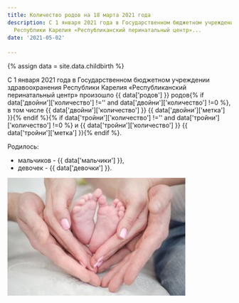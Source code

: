 ```yaml
---
title: Количество родов на 18 марта 2021 года
description: С 1 января 2021 года в Государственном бюджетном учреждении здравоохранения
  Республики Карелия «Республиканский перинатальный центр»...
date: '2021-05-02'

---
```

{% assign data = site.data.childbirth %}

С 1 января 2021 года в Государственном бюджетном учреждении здравоохранения Республики Карелия «Республиканский перинатальный центр» произошло {{ data['родов'] }} родов{% if data['двойни']['количество'] !='' and data['двойни']['количество'] !=0 %}, в том числе {{ data['двойни']['количество'] }} {{ data['двойни']['метка'] }}{% endif %}{% if data['тройни']['количество'] !='' and data['тройни']['количество'] !=0 %} и {{ data['тройни']['количество'] }} {{ data['тройни']['метка'] }}{% endif %}.

Родилось:

* мальчиков - {{ data['мальчики'] }},
* девочек - {{ data['девочки'] }}.

![](/uploads/count_rodi.jpg)